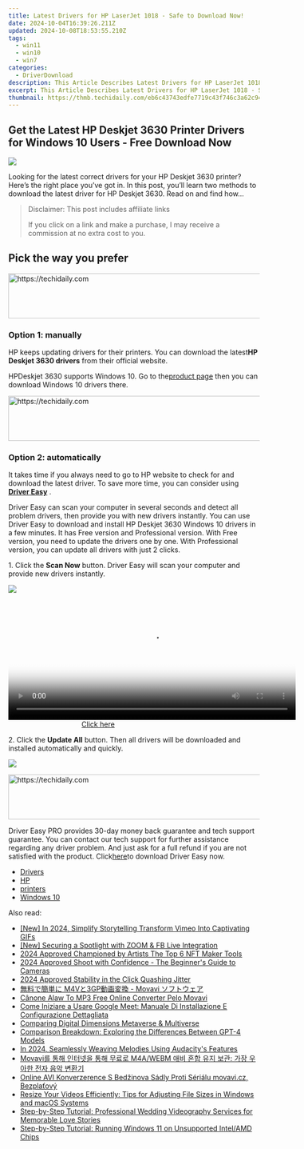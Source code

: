 ```yaml
---
title: Latest Drivers for HP LaserJet 1018 - Safe to Download Now!
date: 2024-10-04T16:39:26.211Z
updated: 2024-10-08T18:53:55.210Z
tags:
  - win11
  - win10
  - win7
categories:
  - DriverDownload
description: This Article Describes Latest Drivers for HP LaserJet 1018 - Safe to Download Now!
excerpt: This Article Describes Latest Drivers for HP LaserJet 1018 - Safe to Download Now!
thumbnail: https://thmb.techidaily.com/eb6c43743edfe7719c43f746c3a62c94afe56182a98c24ab59e2903c5366daaa.jpg
---
```


## Get the Latest HP Deskjet 3630 Printer Drivers for Windows 10 Users - Free Download Now

![](https://images.drivereasy.com/wp-content/uploads/2016/12/img_5847b6f738209.jpg)

 Looking for the latest correct drivers for your HP Deskjet 3630 printer? Here’s the right place you’ve got in. In this post, you’ll learn two methods to download the latest driver for HP Deskjet 3630\. Read on and find how…

>  Disclaimer: This post includes affiliate links
>
>  If you click on a link and make a purchase, I may receive a commission at no extra cost to you.
>

## Pick the way you prefer

<!-- affiliate ads begin -->
<a href="https://aligracehair.sjv.io/c/5597632/2115921/19272" target="_top" id="2115921">
  <img src="//a.impactradius-go.com/display-ad/19272-2115921" border="0" alt="https://techidaily.com" width="728" height="90"/>
</a>
<img height="0" width="0" src="https://aligracehair.sjv.io/i/5597632/2115921/19272" style="position:absolute;visibility:hidden;" border="0" />
<!-- affiliate ads end -->

### **Option 1: manually**

 HP keeps updating drivers for their printers. You can download the latest**HP Deskjet 3630 drivers** from their official website.
  
 HPDeskjet 3630 supports Windows 10. Go to the[product page](http://support.hp.com/us-en/product/HP-DeskJet-3630-All-in-One-Printer-series/7172306/drivers) then you can download Windows 10 drivers there.

<!-- affiliate ads begin -->
<a href="https://appsumo.8odi.net/c/5597632/2123734/7443" target="_top" id="2123734">
  <img src="//a.impactradius-go.com/display-ad/7443-2123734" border="0" alt="https://techidaily.com" width="728" height="90"/>
</a>
<img height="0" width="0" src="https://appsumo.8odi.net/i/5597632/2123734/7443" style="position:absolute;visibility:hidden;" border="0" />
<!-- affiliate ads end -->

### Option 2: automatically

 It takes time if you always need to go to HP website to check for and download the latest driver. To save more time, you can consider using **[Driver Easy](https://tools.techidaily.com/drivereasy/download/)**  .
  
 Driver Easy can scan your computer in several seconds and detect all problem drivers, then provide you with new drivers instantly. You can use Driver Easy to download and install HP Deskjet 3630 Windows 10 drivers in a few minutes. It has Free version and Professional version. With Free version, you need to update the drivers one by one. With Professional version, you can update all drivers with just 2 clicks.  
  
 1\. Click the **Scan Now** button. Driver Easy will scan your computer and provide new drivers instantly.  

![](https://images.drivereasy.com/wp-content/uploads/2017/04/img_58feda78bc337.png)

<!-- affiliate ads begin -->
<span id="1983474">
					<video width="576" height="240" style="cursor:pointer"
           poster="//a.impactradius-go.com/display-clicktoplayimage/1983474.png"
           onclick="if(!this.playClicked){this.play();this.setAttribute('controls',true);this.playClicked=true;}">
	   <source src="//a.impactradius-go.com/display-ad/22993-1983474">
	   <img src="//a.impactradius-go.com/display-clicktoplayimage/1983474.png" style="border: none; height: 100%; width: 100%; object-fit: contain">
	</video>
	<div style="width:360px;text-align:center"><a href="javascript:window.open(decodeURIComponent('https%3A%2F%2Fhomestyler.sjv.io%2Fc%2F5597632%2F1983474%2F22993'), '_blank');void(0);">Click here</a></div>
</span>
<img height="0" width="0" src="https://imp.pxf.io/i/5597632/1983474/22993" style="position:absolute;visibility:hidden;" border="0" />
<!-- affiliate ads end -->

 2\. Click the **Update All** button. Then all drivers will be downloaded and installed automatically and quickly.  
  
![](https://images.drivereasy.com/wp-content/uploads/2017/04/img_58fee11060ec2.jpg)

<!-- affiliate ads begin -->
<a href="https://appsumo.8odi.net/c/5597632/2123733/7443" target="_top" id="2123733">
  <img src="//a.impactradius-go.com/display-ad/7443-2123733" border="0" alt="https://techidaily.com" width="728" height="90"/>
</a>
<img height="0" width="0" src="https://appsumo.8odi.net/i/5597632/2123733/7443" style="position:absolute;visibility:hidden;" border="0" />
<!-- affiliate ads end -->

Driver Easy PRO provides 30-day money back guarantee and tech support guarantee. You can contact our tech support for further assistance regarding any driver problem. And just ask for a full refund if you are not satisfied with the product. Click[here](https://tools.techidaily.com/drivereasy/download/)to download Driver Easy now.

* [Drivers](https://tools.techidaily.com/drivereasy/download/)
* [HP](https://tools.techidaily.com/drivereasy/download/)
* [printers](https://tools.techidaily.com/drivereasy/download/)
* [Windows 10](https://tools.techidaily.com/drivereasy/download/)

<ins class="adsbygoogle"
     style="display:block"
     data-ad-format="autorelaxed"
     data-ad-client="ca-pub-7571918770474297"
     data-ad-slot="1223367746"></ins>

<ins class="adsbygoogle"
     style="display:block"
     data-ad-client="ca-pub-7571918770474297"
     data-ad-slot="8358498916"
     data-ad-format="auto"
     data-full-width-responsive="true"></ins>

<span class="atpl-alsoreadstyle">Also read:</span>
<div><ul>
<li><a href="https://vimeo-videos.techidaily.com/new-in-2024-simplify-storytelling-transform-vimeo-into-captivating-gifs/"><u>[New] In 2024, Simplify Storytelling Transform Vimeo Into Captivating GIFs</u></a></li>
<li><a href="https://extra-approaches.techidaily.com/new-securing-a-spotlight-with-zoom-and-fb-live-integration/"><u>[New] Securing a Spotlight with ZOOM & FB Live Integration</u></a></li>
<li><a href="https://extra-tips.techidaily.com/2024-approved-championed-by-artists-the-top-6-nft-maker-tools/"><u>2024 Approved Championed by Artists The Top 6 NFT Maker Tools</u></a></li>
<li><a href="https://fox-boxes.techidaily.com/2024-approved-shoot-with-confidence-the-beginners-guide-to-cameras/"><u>2024 Approved Shoot with Confidence - The Beginner's Guide to Cameras</u></a></li>
<li><a href="https://article-posts.techidaily.com/2024-approved-stability-in-the-click-quashing-jitter/"><u>2024 Approved Stability in the Click Quashing Jitter</u></a></li>
<li><a href="https://win-amazing.techidaily.com/m4v3gp-movavi/"><u>無料で簡単に M4Vと3GP動画変換 - Movavi ソフトウェア</u></a></li>
<li><a href="https://win-amazing.techidaily.com/canone-alaw-to-mp3-free-online-converter-pelo-movavi/"><u>Cânone Alaw To MP3 Free Online Converter Pelo Movavi</u></a></li>
<li><a href="https://win-amazing.techidaily.com/come-iniziare-a-usare-google-meet-manuale-di-installazione-e-configurazione-dettagliata/"><u>Come Iniziare a Usare Google Meet: Manuale Di Installazione E Configurazione Dettagliata</u></a></li>
<li><a href="https://extra-hints.techidaily.com/comparing-digital-dimensions-metaverse-and-multiverse/"><u>Comparing Digital Dimensions Metaverse & Multiverse</u></a></li>
<li><a href="https://tech-hub.techidaily.com/comparison-breakdown-exploring-the-differences-between-gpt-4-models/"><u>Comparison Breakdown: Exploring the Differences Between GPT-4 Models</u></a></li>
<li><a href="https://extra-approaches.techidaily.com/in-2024-seamlessly-weaving-melodies-using-audacitys-features/"><u>In 2024, Seamlessly Weaving Melodies Using Audacity's Features</u></a></li>
<li><a href="https://win-amazing.techidaily.com/movavi-m4awebm/"><u>Movavi를 통해 인터넷을 통해 무료로 M4A/WEBM 애비 혼합 유지 보관: 가장 우아한 전자 음악 변환기</u></a></li>
<li><a href="https://win-amazing.techidaily.com/online-avi-konverzerence-s-bedzinova-sadly-proti-serialu-movavicz-bezplatovy/"><u>Online AVI Konverzerence S Bedžinova Sádly Proti Sériálu movavi.cz, Bezplaťový</u></a></li>
<li><a href="https://win-amazing.techidaily.com/resize-your-videos-efficiently-tips-for-adjusting-file-sizes-in-windows-and-macos-systems/"><u>Resize Your Videos Efficiently: Tips for Adjusting File Sizes in Windows and macOS Systems</u></a></li>
<li><a href="https://win-amazing.techidaily.com/step-by-step-tutorial-professional-wedding-videography-services-for-memorable-love-stories/"><u>Step-by-Step Tutorial: Professional Wedding Videography Services for Memorable Love Stories</u></a></li>
<li><a href="https://win-forum.techidaily.com/step-by-step-tutorial-running-windows-11-on-unsupported-intelamd-chips/"><u>Step-by-Step Tutorial: Running Windows 11 on Unsupported Intel/AMD Chips</u></a></li>
</ul></div>

